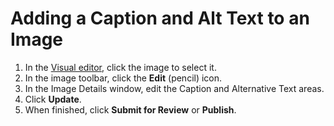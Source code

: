 # Adding a Caption and Alt Text to an Image

1. In the [Visual editor](/working-with-text-and-links/working-with-content-in-the-visual-editor.md), click the image to select it.
2. In the image toolbar, click the **Edit** \(pencil\) icon. 
3. In the Image Details window, edit the Caption and Alternative Text areas.
4. Click **Update**.
5. When finished, click **Submit for Review** or **Publish**. 




